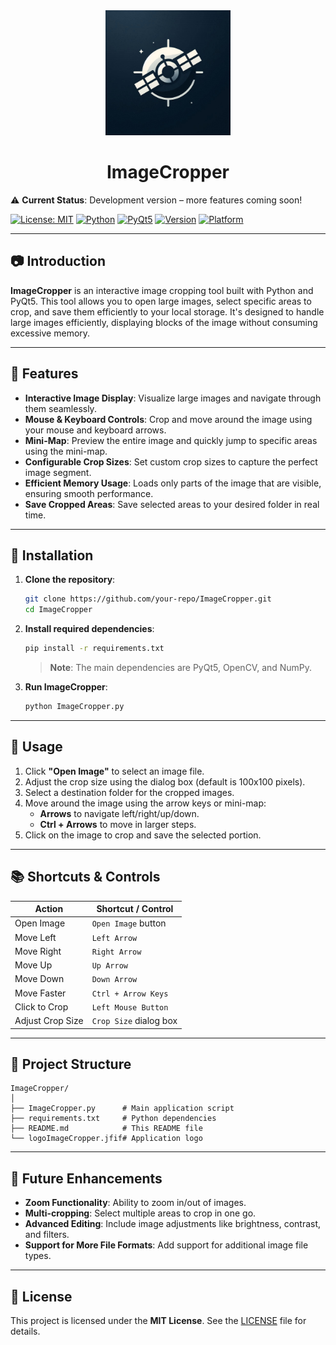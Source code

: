 
<div align="center">
  <img src="logoImageCropper.jfif" alt="ImageCropper" width="200" height="200"/>
</div>

<h1 align="center">ImageCropper</h1>

⚠️ **Current Status**: Development version – more features coming soon!

[![License: MIT](https://img.shields.io/badge/License-MIT-yellow.svg)](https://opensource.org/licenses/MIT)
[![Python](https://img.shields.io/badge/python-3.8%2B-blue.svg)](https://www.python.org/)
[![PyQt5](https://img.shields.io/badge/PyQt5-5.15.2-green.svg)](https://pypi.org/project/PyQt5/)
[![Version](https://img.shields.io/badge/version-dev-orange.svg)](https://github.com/your-repo/ImageCropper)
[![Platform](https://img.shields.io/badge/platform-windows%20%7C%20macOS%20%7C%20linux-lightgrey.svg)](https://github.com/your-repo/ImageCropper)

---

## 📷 Introduction
**ImageCropper** is an interactive image cropping tool built with Python and PyQt5. This tool allows you to open large images, select specific areas to crop, and save them efficiently to your local storage. It's designed to handle large images efficiently, displaying blocks of the image without consuming excessive memory.



---

## 🚀 Features
- **Interactive Image Display**: Visualize large images and navigate through them seamlessly.
- **Mouse & Keyboard Controls**: Crop and move around the image using your mouse and keyboard arrows.
- **Mini-Map**: Preview the entire image and quickly jump to specific areas using the mini-map.
- **Configurable Crop Sizes**: Set custom crop sizes to capture the perfect image segment.
- **Efficient Memory Usage**: Loads only parts of the image that are visible, ensuring smooth performance.
- **Save Cropped Areas**: Save selected areas to your desired folder in real time.

---

## 🔧 Installation

1. **Clone the repository**:
   ```bash
   git clone https://github.com/your-repo/ImageCropper.git
   cd ImageCropper
   ```

2. **Install required dependencies**:
   ```bash
   pip install -r requirements.txt
   ```
   > **Note**: The main dependencies are PyQt5, OpenCV, and NumPy.

3. **Run ImageCropper**:
   ```bash
   python ImageCropper.py
   ```

---

## 🎨 Usage
1. Click **"Open Image"** to select an image file.
2. Adjust the crop size using the dialog box (default is 100x100 pixels).
3. Select a destination folder for the cropped images.
4. Move around the image using the arrow keys or mini-map:
   - **Arrows** to navigate left/right/up/down.
   - **Ctrl + Arrows** to move in larger steps.
5. Click on the image to crop and save the selected portion.

---

## 📚 Shortcuts & Controls

| Action                              | Shortcut / Control     |
|--------------------------------------|------------------------|
| Open Image                           | `Open Image` button    |
| Move Left                            | `Left Arrow`           |
| Move Right                           | `Right Arrow`          |
| Move Up                              | `Up Arrow`             |
| Move Down                            | `Down Arrow`           |
| Move Faster                          | `Ctrl + Arrow Keys`    |
| Click to Crop                        | `Left Mouse Button`    |
| Adjust Crop Size                     | `Crop Size` dialog box |

---

## 📂 Project Structure
```
ImageCropper/
│
├── ImageCropper.py      # Main application script
├── requirements.txt     # Python dependencies
├── README.md            # This README file
└── logoImageCropper.jfif# Application logo
```

---

## 🔮 Future Enhancements
- **Zoom Functionality**: Ability to zoom in/out of images.
- **Multi-cropping**: Select multiple areas to crop in one go.
- **Advanced Editing**: Include image adjustments like brightness, contrast, and filters.
- **Support for More File Formats**: Add support for additional image file types.

---

## 📜 License
This project is licensed under the **MIT License**. See the [LICENSE](https://opensource.org/licenses/MIT) file for details.

